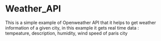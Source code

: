 # Weather_API
This is a simple example of Openweather API that it helps to get weather information of a given city, in this example it gets real time data : tempeature, description, humidity, wind speed of paris city
